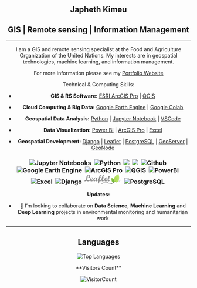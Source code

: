 <h2 align="center">
Japheth Kimeu
</h2>
<h2 align="center">
GIS | Remote sensing | Information Management
</h2>

---
<body align="center">
  
I am a GIS and remote sensing specialist at the Food and Agriculture Organization of the United Nations. 
My interests are in geospatial technologies, machine learning, and information management.

For more information please see my [Portfolio Website](https://japhethkimeu.github.io)
</body>

Technical & Computing Skills:

- **GIS & RS Software:** [ESRI ArcGIS Pro](https://www.esri.com/en-us/arcgis/products/arcgis-pro/overview) | [QGIS](https://qgis.org/en/site/) 

- **Cloud Computing & Big Data:** [Google Earth Engine](https://earthengine.google.com/) | [Google Colab](https://colab.google/)

- **Geospatial Data Analysis:** [Python](https://docs.conda.io/en/latest/miniconda.html) | [Jupyter Notebook](https://jupyter.org/) | [VSCode](https://code.visualstudio.com/)
- **Data Visualization:** [Power BI](https://powerbi.microsoft.com/en-au/) | [ArcGIS Pro](https://www.esri.com/en-us/arcgis/products/arcgis-pro/overview) | [Excel](https://www.microsoft.com/en-ww/microsoft-365/excel)
- **Geospatial Development:** [Django](https://www.djangoproject.com/) | [Leaflet](https://leafletjs.com/) | [PostgreSQL](https://www.postgresql.org/) | [GeoServer](https://geoserver.org/) | [GeoNode](https://geonode.org/)
<h3 align="center">
  
<h3 align="center">
<img src="https://upload.wikimedia.org/wikipedia/commons/thumb/3/38/Jupyter_logo.svg/1200px-Jupyter_logo.svg.png" width="50" title="Jupyter Notebooks" />&nbsp;
<img src="https://upload.wikimedia.org/wikipedia/commons/thumb/c/c3/Python-logo-notext.svg/1200px-Python-logo-notext.svg.png" width="50" title="Python" />&nbsp;
<img src="https://cdn.jsdelivr.net/gh/devicons/devicon/icons/vscode/vscode-original.svg" width="50;" />&nbsp;
<img src="https://cdn.jsdelivr.net/gh/devicons/devicon/icons/javascript/javascript-original.svg" width="50" />&nbsp;
<img src="https://github.githubassets.com/images/modules/logos_page/GitHub-Mark.png" width="50" title="Github"/>&nbsp;
<img src="https://earthengine.google.com/static/images/earth-engine-logo.png" width="50" title="Google Earth Engine" />&nbsp;
<img src="https://www.esri.com/content/dam/esrisites/en-us/common/icons/product-logos/ArcGIS-Pro.png" width="50" title="ArcGIS Pro" />&nbsp;
<img src="https://upload.wikimedia.org/wikipedia/commons/thumb/9/91/QGIS_logo_new.svg/1200px-QGIS_logo_new.svg.png" width="50" title="QGIS" />&nbsp;
<img src="https://upload.wikimedia.org/wikipedia/commons/thumb/c/cf/New_Power_BI_Logo.svg/630px-New_Power_BI_Logo.svg.png" width="50" title="PowerBi" />&nbsp;
<img src="https://upload.wikimedia.org/wikipedia/commons/thumb/3/34/Microsoft_Office_Excel_%282019%E2%80%93present%29.svg/2203px-Microsoft_Office_Excel_%282019%E2%80%93present%29.svg.png" width="50" title="Excel" />&nbsp;
<img src="https://static.djangoproject.com/img/logos/django-logo-negative.svg" width="80" title="Django" />&nbsp;
<img src="https://github.com/japhethkimeu/japhethkimeu/blob/main/logo.png?raw=true" width="100" title="Leaflet" />&nbsp;
<img src="https://wiki.postgresql.org/images/3/30/PostgreSQL_logo.3colors.120x120.png" width="50" title="PostgreSQL" />&nbsp;
</h3>

**Updates:**

- 👯 I’m looking to collaborate on **Data Science**, **Machine Learning** and **Deep Learning** projects in environmental monitoring and humanitarian work
  
---
  
<body align="center">
  
## **Languages**

![Top Languages](https://github-readme-stats.vercel.app/api/top-langs/?username=japhethkimeu&theme=radical)

</body>
**Visitors Count**

![VisitorCount](https://profile-counter.glitch.me/{japhethkimeu}/count.svg)

<!--
**japhethkimeu/japheth_kimeu** is a ✨ _special_ ✨ repository because its `README.md` (this file) appears on your GitHub profile.

Here are some ideas to get you started:

- 🔭 I’m currently working on ...
- 🌱 I’m currently learning ...
- 👯 I’m looking to collaborate on ...
- 🤔 I’m looking for help with ...
- 💬 Ask me about ...
- 📫 How to reach me: ...
- 😄 Pronouns: ...
- ⚡ Fun fact: ...
-->
